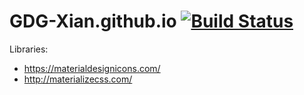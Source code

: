 GDG-Xian.github.io 
[![Build Status](https://travis-ci.org/GDG-Xian/GDG-Xian.github.io.svg?branch=master)](https://travis-ci.org/GDG-Xian/GDG-Xian.github.io)
==================

Libraries:

- https://materialdesignicons.com/
- http://materializecss.com/
